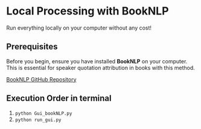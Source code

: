 # Local Processing with BookNLP

Run everything locally on your computer without any cost!

## Prerequisites

Before you begin, ensure you have installed **BookNLP** on your computer. This is essential for speaker quotation attribution in books with this method.

[BookNLP GitHub Repository](https://github.com/booknlp/booknlp)

## Execution Order in terminal

1. `python Gui_bookNLP.py`
2. `python run_gui.py`
